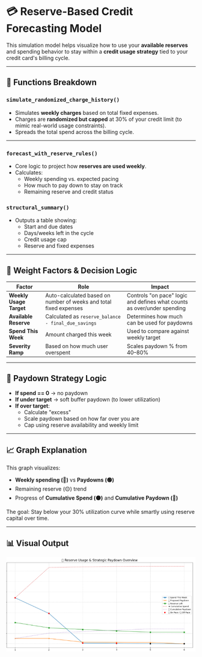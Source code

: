 
# 💳 Reserve-Based Credit Forecasting Model

This simulation model helps visualize how to use your **available reserves** and spending behavior to stay within a **credit usage strategy** tied to your credit card's billing cycle.

---

## 📁 Functions Breakdown

### `simulate_randomized_charge_history()`
- Simulates **weekly charges** based on total fixed expenses.
- Charges are **randomized but capped** at 30% of your credit limit (to mimic real-world usage constraints).
- Spreads the total spend across the billing cycle.

---

### `forecast_with_reserve_rules()`
- Core logic to project how **reserves are used weekly**.
- Calculates:
  - Weekly spending vs. expected pacing
  - How much to pay down to stay on track
  - Remaining reserve and credit status

### `structural_summary()`
- Outputs a table showing:
  - Start and due dates
  - Days/weeks left in the cycle
  - Credit usage cap
  - Reserve and fixed expenses

---

## 🎯 Weight Factors & Decision Logic

| Factor | Role | Impact |
|--------|------|--------|
| **Weekly Usage Target** | Auto-calculated based on number of weeks and total fixed expenses | Controls "on pace" logic and defines what counts as over/under spending |
| **Available Reserve** | Calculated as `reserve_balance - final_due_savings` | Determines how much can be used for paydowns |
| **Spend This Week** | Amount charged this week | Used to compare against weekly target |
| **Severity Ramp** | Based on how much user overspent | Scales paydown % from 40–80% |

---

## 🤖 Paydown Strategy Logic

- **If spend == 0** → no paydown
- **If under target** → soft buffer paydown (to lower utilization)
- **If over target**:
  - Calculate "excess"
  - Scale paydown based on how far over you are
  - Cap using reserve availability and weekly limit

---

## 📈 Graph Explanation

This graph visualizes:
- **Weekly spending (🔵)** vs **Paydowns (🟢)**
- Remaining reserve (🟡) trend
- Progress of **Cumulative Spend (⚫)** and **Cumulative Paydown (🔴)**

The goal: Stay below your 30% utilization curve while smartly using reserve capital over time.

---

## 📊 Visual Output

![Reserve Forecast](readme/reserve_forecast_visual.png)
